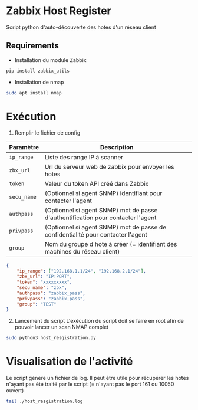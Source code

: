 # Zabbix Host Register

Script python d'auto-découverte des hotes d'un réseau client

## Requirements
- Installation du module Zabbix
```bash
pip install zabbix_utils
```

- Installation de nmap
```bash
sudo apt install nmap
```

# Exécution
1. Remplir le fichier de config

| Paramètre | Description |
|--|--|
| `ip_range`  | Liste des range IP à scanner |
| `zbx_url`   | Url du serveur web de zabbix pour envoyer les hotes |
| `token`     | Valeur du token API créé dans Zabbix |
| `secu_name` | (Optionnel si agent SNMP) identifiant pour contacter l'agent |
| `authpass`  | (Optionnel si agent SNMP) mot de passe d'authentification pour contacter l'agent |
| `privpass`  | (Optionnel si agent SNMP) mot de passe de confidentialité pour contacter l'agent |
| `group`     | Nom du groupe d'hote à créer (= identifiant des machines du réseau client) |

```json
{
    "ip_range": ["192.168.1.1/24", "192.168.2.1/24"],
    "zbx_url": "IP:PORT", 
    "token": "xxxxxxxxx", 
    "secu_name": "zbx", 
    "authpass": "zabbix_pass", 
    "privpass": "zabbix_pass", 
    "group": "TEST"
}
```

2. Lancement du script
L'exécution du script doit se faire en root afin de pouvoir lancer un scan NMAP complet
```bash
sudo python3 host_resgistration.py
```

# Visualisation de l'activité
Le script génère un fichier de log. Il peut être utile pour récupérer les hotes n'ayant pas été traité par le script (= n'ayant pas le port 161 ou 10050 ouvert)
```bash
tail ./host_resgistration.log
```